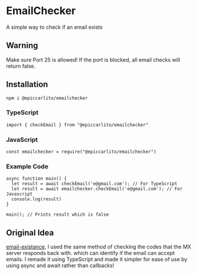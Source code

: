 # EmailChecker

A simple way to check if an email exists

## Warning

Make sure Port 25 is allowed! If the port is blocked, all email checks will return false.

## Installation

    npm i @epiccarlito/emailchecker

### TypeScript

    import { checkEmail } from "@epiccarlito/emailchecker"

### JavaScript

    const emailchecker = require("@epiccarlito/emailchecker")

### Example Code


    async function main() {
      let result = await checkEmail('e@gmail.com'); // For TypeScript
      let result = await emailchecker.checkEmail('e@gmail.com'); // For Javascript
      console.log(result)
    }

    main(); // Prints result which is false


## Original Idea

[email-existance](https://github.com/nmanousos/email-existence), I used the same method of checking the codes that the MX server responds back with. which can identify if the email can accept emails. I remade it using TypeScript and made it simpler for ease of use by using async and await rather than callbacks!